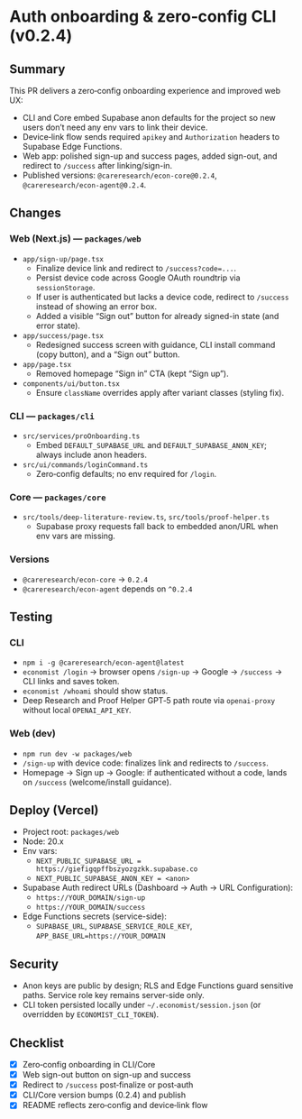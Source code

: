 # Auth onboarding & zero‑config CLI (v0.2.4)

## Summary
This PR delivers a zero‑config onboarding experience and improved web UX:
- CLI and Core embed Supabase anon defaults for the project so new users don’t need any env vars to link their device.
- Device‑link flow sends required `apikey` and `Authorization` headers to Supabase Edge Functions.
- Web app: polished sign-up and success pages, added sign-out, and redirect to `/success` after linking/sign-in.
- Published versions: `@careresearch/econ-core@0.2.4`, `@careresearch/econ-agent@0.2.4`.

## Changes
### Web (Next.js) — `packages/web`
- `app/sign-up/page.tsx`
  - Finalize device link and redirect to `/success?code=...`.
  - Persist device code across Google OAuth roundtrip via `sessionStorage`.
  - If user is authenticated but lacks a device code, redirect to `/success` instead of showing an error box.
  - Added a visible “Sign out” button for already signed-in state (and error state).
- `app/success/page.tsx`
  - Redesigned success screen with guidance, CLI install command (copy button), and a “Sign out” button.
- `app/page.tsx`
  - Removed homepage “Sign in” CTA (kept “Sign up”).
- `components/ui/button.tsx`
  - Ensure `className` overrides apply after variant classes (styling fix).

### CLI — `packages/cli`
- `src/services/proOnboarding.ts`
  - Embed `DEFAULT_SUPABASE_URL` and `DEFAULT_SUPABASE_ANON_KEY`; always include anon headers.
- `src/ui/commands/loginCommand.ts`
  - Zero‑config defaults; no env required for `/login`.

### Core — `packages/core`
- `src/tools/deep-literature-review.ts`, `src/tools/proof-helper.ts`
  - Supabase proxy requests fall back to embedded anon/URL when env vars are missing.

### Versions
- `@careresearch/econ-core` → `0.2.4`
- `@careresearch/econ-agent` depends on `^0.2.4`

## Testing
### CLI
- `npm i -g @careresearch/econ-agent@latest`
- `economist /login` → browser opens `/sign-up` → Google → `/success` → CLI links and saves token.
- `economist /whoami` should show status.
- Deep Research and Proof Helper GPT‑5 path route via `openai-proxy` without local `OPENAI_API_KEY`.

### Web (dev)
- `npm run dev -w packages/web`
- `/sign-up` with device code: finalizes link and redirects to `/success`.
- Homepage → Sign up → Google: if authenticated without a code, lands on `/success` (welcome/install guidance).

## Deploy (Vercel)
- Project root: `packages/web`
- Node: 20.x
- Env vars:
  - `NEXT_PUBLIC_SUPABASE_URL = https://giefigqpffbszyozgzkk.supabase.co`
  - `NEXT_PUBLIC_SUPABASE_ANON_KEY = <anon>`
- Supabase Auth redirect URLs (Dashboard → Auth → URL Configuration):
  - `https://YOUR_DOMAIN/sign-up`
  - `https://YOUR_DOMAIN/success`
- Edge Functions secrets (service-side):
  - `SUPABASE_URL`, `SUPABASE_SERVICE_ROLE_KEY`, `APP_BASE_URL=https://YOUR_DOMAIN`

## Security
- Anon keys are public by design; RLS and Edge Functions guard sensitive paths. Service role key remains server-side only.
- CLI token persisted locally under `~/.economist/session.json` (or overridden by `ECONOMIST_CLI_TOKEN`).

## Checklist
- [x] Zero‑config onboarding in CLI/Core
- [x] Web sign-out button on sign-up and success
- [x] Redirect to `/success` post‑finalize or post‑auth
- [x] CLI/Core version bumps (0.2.4) and publish
- [x] README reflects zero‑config and device‑link flow

